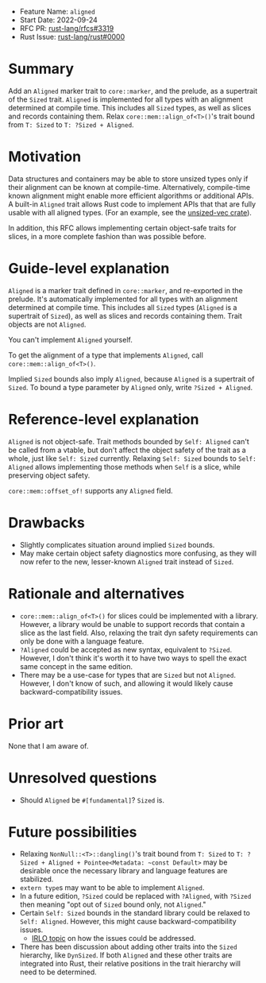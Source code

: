 - Feature Name: `aligned`
- Start Date: 2022-09-24
- RFC PR: [rust-lang/rfcs#3319](https://github.com/rust-lang/rfcs/pull/3319)
- Rust Issue: [rust-lang/rust#0000](https://github.com/rust-lang/rust/issues/0000)

# Summary

Add an `Aligned` marker trait to `core::marker`, and the prelude, as a supertrait of the `Sized` trait. `Aligned` is implemented for all types with an alignment determined at compile time. This includes all `Sized` types, as well as slices and records containing them. Relax `core::mem::align_of<T>()`'s trait bound from `T: Sized` to `T: ?Sized + Aligned`.

# Motivation

Data structures and containers may be able to store unsized types only if their alignment can be known at compile-time. Alternatively, compile-time known alignment might enable more efficient algorithms or additional APIs. A built-in `Aligned` trait allows Rust code to implement APIs that that are fully usable with all aligned types. (For an example, see the [unsized-vec crate](https://crates.io/crates/unsized-vec)).

In addition, this RFC allows implementing certain object-safe traits for slices, in a more complete fashion than was possible before.

# Guide-level explanation

`Aligned` is a marker trait defined in `core::marker`, and re-exported in the prelude. It's automatically implemented for all types with an alignment determined at compile time. This includes all `Sized` types (`Aligned` is a supertrait of `Sized`), as well as slices and records containing them. Trait objects are not `Aligned`.

You can't implement `Aligned` yourself.

To get the alignment of a type that implements `Aligned`, call `core::mem::align_of<T>()`.

Implied `Sized` bounds also imply `Aligned`, because `Aligned` is a supertrait of `Sized`. To bound a type parameter by `Aligned` only, write `?Sized + Aligned`.

# Reference-level explanation

`Aligned` is not object-safe. Trait methods bounded by `Self: Aligned` can't be called from a vtable, but don't affect the object safety of the trait as a whole, just like `Self: Sized` currently.
Relaxing `Self: Sized` bounds to `Self: Aligned` allows implementing those methods when `Self` is a slice, while preserving object safety.

`core::mem::offset_of!` supports any `Aligned` field.

# Drawbacks

- Slightly complicates situation around implied `Sized` bounds.
- May make certain object safety diagnostics more confusing, as they will now refer to the new, lesser-known `Aligned` trait instead of `Sized`.

# Rationale and alternatives

- `core::mem::align_of<T>()` for slices could be implemented with a library. However, a library would be unable to support records that contain a slice as the last field. Also, relaxing the trait dyn safety requirements can only be done with a language feature.
- `?Aligned` could be accepted as new syntax, equivalent to `?Sized`. However, I don't think it's worth it to have two ways to spell the exact same concept in the same edition.
- There may be a use-case for types that are `Sized` but not `Aligned`. However, I don't know of such, and allowing it would likely cause backward-compatibility issues.

# Prior art

None that I am aware of.

# Unresolved questions

- Should `Aligned` be `#[fundamental]`? `Sized` is.

# Future possibilities

- Relaxing `NonNull::<T>::dangling()`'s trait bound from `T: Sized` to `T: ?Sized + Aligned + Pointee<Metadata: ~const Default>` may be desirable once the necessary library and language features are stabilized.
- `extern type`s may want to be able to implement `Aligned`.
- In a future edition, `?Sized` could be replaced with `?Aligned`, with `?Sized` then meaning "opt out of `Sized` bound only, not `Aligned`."
- Certain `Self: Sized` bounds in the standard library could be relaxed to `Self: Aligned`. However, this might cause backward-compatibility issues.
  - [IRLO topic](https://internals.rust-lang.org/t/removing-self-sized-and-backward-compatibility/17456) on how the issues could be addressed.
- There has been discussion about adding other traits into the `Sized` hierarchy, like `DynSized`. If both `Aligned` and these other traits are integrated into Rust, their relative positions in the trait hierarchy will need to be determined.
